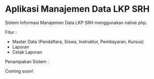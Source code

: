 # Aplikasi Manajemen Data LKP SRH
Sistem Informasi Manajemen Data LKP SRH menggunakan native php. <br>

Fitur :
- Master Data (Pendaftara, Siswa, Instruktur, Pembayaran, Kursus)
- Laporan
- Cetak Laporan

Penampakan Sistem :

Coming soon!